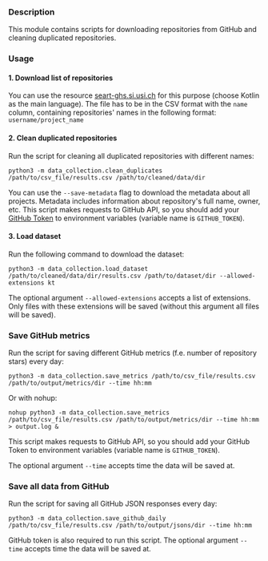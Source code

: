 ### Description

This module contains scripts for downloading repositories from GitHub and cleaning duplicated repositories.

### Usage

#### 1. Download list of repositories

You can use the resource [seart-ghs.si.usi.ch]( https://seart-ghs.si.usi.ch/) for this purpose (choose Kotlin as the main language).
The file has to be in the CSV format with the ```name``` column,
containing repositories' names in the following format: ```username/project_name```

#### 2. Clean duplicated repositories

Run the script for cleaning all duplicated repositories with different names:
``` shell script
python3 -m data_collection.clean_duplicates /path/to/csv_file/results.csv /path/to/cleaned/data/dir
```
You can use the ```--save-metadata``` flag to download the metadata about all projects. Metadata includes information about repository's full name, owner, etc.
This script makes requests to GitHub API, so you should add your [GitHub Token](https://github.com/settings/tokens) to environment variables (variable name is ```GITHUB_TOKEN```).

#### 3. Load dataset

Run the following command to download the dataset:

``` 
python3 -m data_collection.load_dataset /path/to/cleaned/data/dir/results.csv /path/to/dataset/dir --allowed-extensions kt
```
The optional argument ```--allowed-extensions``` accepts a list of extensions. 
Only files with these extensions will be saved (without this argument all files will be saved).


### Save GitHub metrics

Run the script for saving different GitHub metrics (f.e. number of repository stars) every day:

``` shell script
python3 -m data_collection.save_metrics /path/to/csv_file/results.csv /path/to/output/metrics/dir --time hh:mm
```


Or with nohup:
``` shell script
nohup python3 -m data_collection.save_metrics /path/to/csv_file/results.csv /path/to/output/metrics/dir --time hh:mm > output.log &
```
This script makes requests to GitHub API, so you should add your GitHub Token to environment variables (variable name is ```GITHUB_TOKEN```).

The optional argument ```--time``` accepts time the data will be saved at.
### Save all data from GitHub

Run the script for saving all GitHub JSON responses every day:

``` shell script
python3 -m data_collection.save_github_daily /path/to/csv_file/results.csv /path/to/output/jsons/dir --time hh:mm
```
GitHub token is also required to run this script.
The optional argument ```--time``` accepts time the data will be saved at.
